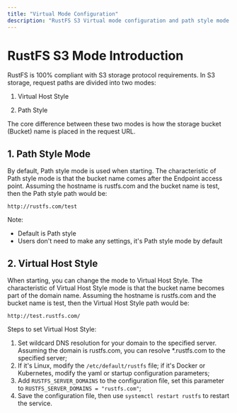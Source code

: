 ```yaml
---
title: "Virtual Mode Configuration"
description: "RustFS S3 Virtual mode configuration and path style mode configuration"
---
```


# RustFS S3 Mode Introduction

RustFS is 100% compliant with S3 storage protocol requirements. In S3 storage, request paths are divided into two modes:

1. Virtual Host Style

2. Path Style

The core difference between these two modes is how the storage bucket (Bucket) name is placed in the request URL.

## 1. Path Style Mode

By default, Path style mode is used when starting. The characteristic of Path style mode is that the bucket name comes after the Endpoint access point. Assuming the hostname is rustfs.com and the bucket name is test, then the Path style path would be:

```
http://rustfs.com/test
```

Note:
- Default is Path style
- Users don't need to make any settings, it's Path style mode by default

## 2. Virtual Host Style

When starting, you can change the mode to Virtual Host Style. The characteristic of Virtual Host Style mode is that the bucket name becomes part of the domain name. Assuming the hostname is rustfs.com and the bucket name is test, then the Virtual Host Style path would be:

```
http://test.rustfs.com/
```

Steps to set Virtual Host Style:

1. Set wildcard DNS resolution for your domain to the specified server. Assuming the domain is rustfs.com, you can resolve *.rustfs.com to the specified server;
2. If it's Linux, modify the `/etc/default/rustfs` file; if it's Docker or Kubernetes, modify the yaml or startup configuration parameters;
3. Add `RUSTFS_SERVER_DOMAINS` to the configuration file, set this parameter to `RUSTFS_SERVER_DOMAINS = "rustfs.com"`;
4. Save the configuration file, then use `systemctl restart rustfs` to restart the service.
